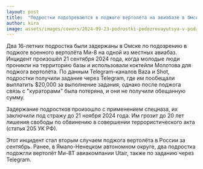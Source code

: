 ```yaml
---
layout: post
title:  "Подростки подозреваются в поджоге вертолёта на авиабазе в Омске"
author: kira
image: assets/images/covers/2024-09-23-podrostki-podozrevayutsya-v-podzhoge-vertolota.jpg
---
```


Два 16-летних подростка были задержаны в Омске по подозрению в поджоге военного вертолёта Ми-8 на одной из местных авиабаз. Инцидент произошёл 21 сентября 2024 года, когда молодые люди проникли на территорию базы и использовали коктейли Молотова для поджога вертолёта. По данным Telegram-каналов Baza и Shot, подростки получили задание через Telegram, где им пообещали выплатить $20,000 за выполнение задания, однако после поджога связь с "кураторами" была потеряна, и они не получили обещанную сумму.

Задержание подростков произошло с применением спецназа, их заключили под стражу до 21 ноября 2024 года. Им грозит до 20 лет лишения свободы по обвинению в совершении террористического акта (статья 205 УК РФ).

Этот инцидент стал вторым случаем поджога вертолёта в России за сентябрь. Ранее, в Ямало-Ненецком автономном округе, два подростка подожгли вертолёт Ми-8Т авиакомпании Utair, также по заданию через Telegram.